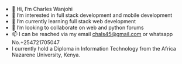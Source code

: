 - 👋 Hi, I’m Charles Wanjohi
- 👀 I’m interested in full stack development and mobile development
- 🌱 I’m currently learning full stack web development
- 💞️ I’m looking to collaborate on web and python forums 
- 📫 I can be reached via my email chals45@gmail.com or whatsapp No.+254721705047
- I currently hold a Diploma in Information Technology from the Africa Nazarene University, Kenya.

<!---
chals45/chals45 is a ✨ special ✨ repository because its `README.md` (this file) appears on your GitHub profile.
You can click the Preview link to take a look at your changes.
--->
